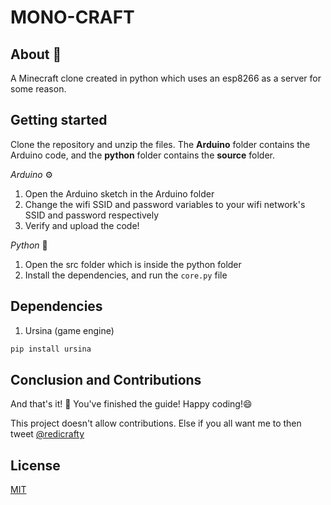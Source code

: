 # MONO-CRAFT

## About 📜

A Minecraft clone created in python which uses an esp8266 as a server for some reason.

## Getting started

Clone the repository and unzip the files. The **Arduino** folder contains the Arduino code, and the **python** folder contains the **source** folder.

_Arduino_ ⚙

1. Open the Arduino sketch in the Arduino folder
2. Change the wifi SSID and password variables to your wifi network's SSID and password respectively
3. Verify and upload the code!

_Python_ 🐍

1. Open the src folder which is inside the python folder
2. Install the dependencies, and run the `core.py` file

## Dependencies

1. Ursina (game engine)

```bash
pip install ursina
```

## Conclusion and Contributions

And that's it! 🎉 You've finished the guide! Happy coding!😄

This project doesn't allow contributions. Else if you all want me to then tweet [@redicrafty](https://www.twitter.com/redicrafty)

## License

[MIT](https://choosealicense.com/licenses/mit/)
